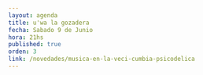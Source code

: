 ```yaml
---
layout: agenda
title: u'wa la gozadera
fecha: Sabado 9 de Junio
hora: 21hs
published: true
orden: 3
link: /novedades/musica-en-la-veci-cumbia-psicodelica
---
```

